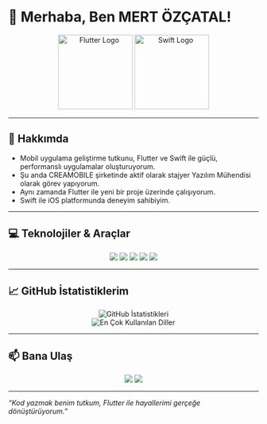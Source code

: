 # 👋 Merhaba, Ben MERT ÖZÇATAL!

<div align="center">
  <img src="https://encrypted-tbn0.gstatic.com/images?q=tbn:ANd9GcRDl6MYXHMPJg-VkRIL3oEKwpgSQ9JkUJxWuQ&s" width="150" alt="Flutter Logo" />
  <img src="https://upload.wikimedia.org/wikipedia/commons/9/9d/Swift_logo.svg" width="150" alt="Swift Logo" />
</div>

---

## 🚀 Hakkımda

- Mobil uygulama geliştirme tutkunu, Flutter ve Swift ile güçlü, performanslı uygulamalar oluşturuyorum.  
- Şu anda CREAMOBILE şirketinde aktif olarak stajyer Yazılım Mühendisi olarak görev yapıyorum.  
- Aynı zamanda Flutter ile yeni bir proje üzerinde çalışıyorum.  
- Swift ile iOS platformunda deneyim sahibiyim.

---

## 💻 Teknolojiler & Araçlar

<div align="center">
  <img src="https://img.shields.io/badge/Flutter-02569B?style=for-the-badge&logo=flutter&logoColor=white" />
  <img src="https://img.shields.io/badge/Dart-0175C2?style=for-the-badge&logo=dart&logoColor=white" />
  <img src="https://img.shields.io/badge/Swift-F05138?style=for-the-badge&logo=swift&logoColor=white" />
  <img src="https://img.shields.io/badge/Firebase-FFCA28?style=for-the-badge&logo=firebase&logoColor=black" />
  <img src="https://img.shields.io/badge/GitHub-181717?style=for-the-badge&logo=github&logoColor=white" />
</div>

---


## 📈 GitHub İstatistiklerim

<div align="center">
  <img src="https://github-readme-stats.vercel.app/api?username=mertozcatal&show_icons=true&theme=dark&hide_border=true" alt="GitHub İstatistikleri" />
</div>

<div align="center">
  <img src="https://github-readme-stats.vercel.app/api/top-langs/?username=mertozcatal&langs_count=5&theme=dark&hide_border=true&layout=compact" alt="En Çok Kullanılan Diller" />
</div>

---


## 📫 Bana Ulaş

<div align="center">
  <a href="mailto:mert.ozct@gmail.com"><img src="https://img.shields.io/badge/Email-D14836?style=for-the-badge&logo=gmail&logoColor=white" /></a>
  <a href="https://www.linkedin.com/in/mert-özçatal-b8224929a/"><img src="https://img.shields.io/badge/LinkedIn-0A66C2?style=for-the-badge&logo=linkedin&logoColor=white" /></a>
  
</div>

---

*“Kod yazmak benim tutkum, Flutter ile hayallerimi gerçeğe dönüştürüyorum.”*

